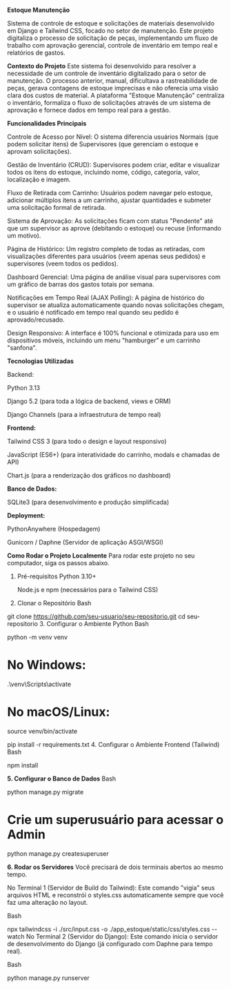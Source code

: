 **Estoque Manutenção**

Sistema de controle de estoque e solicitações de materiais desenvolvido em Django e Tailwind CSS, focado no setor de manutenção.
Este projeto digitaliza o processo de solicitação de peças, implementando um fluxo de trabalho com aprovação gerencial, controle de inventário em tempo real e relatórios de gastos.

**Contexto do Projeto**
Este sistema foi desenvolvido para resolver a necessidade de um controle de inventário digitalizado para o setor de manutenção. 
O processo anterior, manual, dificultava a rastreabilidade de peças, gerava contagens de estoque imprecisas e não oferecia uma visão clara dos custos de material.
A plataforma "Estoque Manutenção" centraliza o inventário, formaliza o fluxo de solicitações através de um sistema de aprovação e fornece dados em tempo real para a gestão.

**Funcionalidades Principais**

Controle de Acesso por Nível: O sistema diferencia usuários Normais (que podem solicitar itens) de Supervisores (que gerenciam o estoque e aprovam solicitações).

Gestão de Inventário (CRUD): Supervisores podem criar, editar e visualizar todos os itens do estoque, incluindo nome, código, categoria, valor, localização e imagem.

Fluxo de Retirada com Carrinho: Usuários podem navegar pelo estoque, adicionar múltiplos itens a um carrinho, ajustar quantidades e submeter uma solicitação formal de retirada.

Sistema de Aprovação: As solicitações ficam com status "Pendente" até que um supervisor as aprove (debitando o estoque) ou recuse (informando um motivo).

Página de Histórico: Um registro completo de todas as retiradas, com visualizações diferentes para usuários (veem apenas seus pedidos) e supervisores (veem todos os pedidos).

Dashboard Gerencial: Uma página de análise visual para supervisores com um gráfico de barras dos gastos totais por semana.

Notificações em Tempo Real (AJAX Polling): A página de histórico do supervisor se atualiza automaticamente quando novas solicitações chegam, e o usuário é notificado em tempo real quando seu pedido é aprovado/recusado.

Design Responsivo: A interface é 100% funcional e otimizada para uso em dispositivos móveis, incluindo um menu "hamburger" e um carrinho "sanfona".

**Tecnologias Utilizadas**

Backend:

Python 3.13

Django 5.2 (para toda a lógica de backend, views e ORM)

Django Channels (para a infraestrutura de tempo real)

**Frontend:**

Tailwind CSS 3 (para todo o design e layout responsivo)

JavaScript (ES6+) (para interatividade do carrinho, modals e chamadas de API)

Chart.js (para a renderização dos gráficos no dashboard)

**Banco de Dados:**

SQLite3 (para desenvolvimento e produção simplificada)

**Deployment:**

PythonAnywhere (Hospedagem)

Gunicorn / Daphne (Servidor de aplicação ASGI/WSGI)


**Como Rodar o Projeto Localmente**
Para rodar este projeto no seu computador, siga os passos abaixo.

1. Pré-requisitos
    Python 3.10+

    Node.js e npm (necessários para o Tailwind CSS)

2. Clonar o Repositório
Bash

git clone https://github.com/seu-usuario/seu-repositorio.git
cd seu-repositorio
3. Configurar o Ambiente Python
Bash

python -m venv venv

# No Windows:
.\venv\Scripts\activate
# No macOS/Linux:
source venv/bin/activate

pip install -r requirements.txt
4. Configurar o Ambiente Frontend (Tailwind)
Bash

npm install

**5. Configurar o Banco de Dados**
Bash

python manage.py migrate

# Crie um superusuário para acessar o Admin
python manage.py createsuperuser

**6. Rodar os Servidores**
Você precisará de dois terminais abertos ao mesmo tempo.

No Terminal 1 (Servidor de Build do Tailwind): Este comando "vigia" seus arquivos HTML e reconstrói o styles.css automaticamente sempre que você faz uma alteração no layout.

Bash

npx tailwindcss -i ./src/input.css -o ./app_estoque/static/css/styles.css --watch
No Terminal 2 (Servidor do Django): Este comando inicia o servidor de desenvolvimento do Django (já configurado com Daphne para tempo real).

Bash

python manage.py runserver
